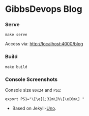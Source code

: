 # GibbsDevops Blog

### Serve

```
make serve
```

Access via: [http://localhost:4000/blog](http://localhost:4000/blog)

### Build

```
make build
```

### Console Screenshots

Console size `80x24` and `PS1`:

```
export PS1="\[\e[1;32m\]%\[\e[0m\] "
```

* Based on Jekyll-[Uno](https://github.com/daleanthony/Uno).
